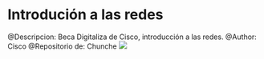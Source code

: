 # Introdución a las redes
@Descripcion: Beca Digitaliza de Cisco, introducción a las redes.
@Author: Cisco
@Repositorio de: Chunche
<img src="https://www.cisco.com/c/dam/global/es_mx/solutions/small-business/redes/images/redes-empresariales.png">
